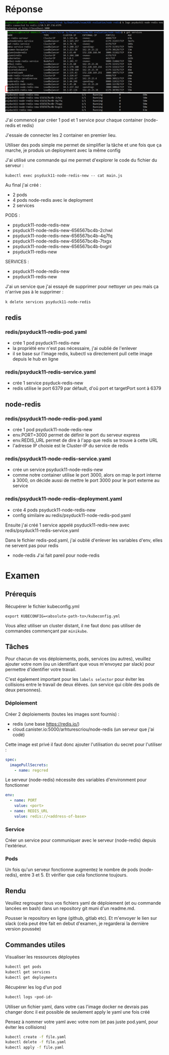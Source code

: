# Réponse

![Output](/images/output.PNG)
![Output2](/images/output2.PNG)
![Output3](/images/output3.PNG)



J'ai commencé par créer 1 pod et 1 service pour chaque container (node-redis et redis)

J'essaie de connecter les 2 container en premier lieu.

Utiliser des pods simple me permet de simplifier la tâche et une fois que ça marche, je produis un deployment avec la même config

J'ai utilisé une commande qui me permet d'explorer le code du fichier du serveur :

```kubectl exec psyduck11-node-redis-new -- cat main.js```


Au final j'ai créé :
- 2 pods 
- 4 pods node-redis avec le deployment
- 2 services


PODS : 
- psyduck11-node-redis-new
- psyduck11-node-redis-new-656567bc4b-2chwl
- psyduck11-node-redis-new-656567bc4b-4q7fq
- psyduck11-node-redis-new-656567bc4b-7txgx
- psyduck11-node-redis-new-656567bc4b-bvgnl
- psyduck11-redis-new

SERVICES :
- psyduck11-node-redis-new
- psyduck11-redis-new

J'ai un service que j'ai essayé de supprimer pour nettoyer un peu mais ça n'arrive pas à le supprimer : 

```k delete services psyduck11-node-redis```

## redis
### redis/psyduck11-redis-pod.yaml
- crée 1 pod psyduck11-redis-new
- la propriété env n'est pas nécessaire, j'ai oublié de l'enlever
- il se base sur l'image redis, kubectl va directement pull cette image depuis le hub en ligne

### redis/psyduck11-redis-service.yaml
- crée 1 service psyduck-redis-new
- redis utilise le port 6379 par défault, d'oû port et targetPort sont à 6379


## node-redis
### redis/psyduck11-node-redis-pod.yaml
- crée 1 pod psyduck11-node-redis-new
- env.PORT=3000 permet de définir le port du serveur express
- env.REDIS_URL permet de dire à l'app que redis se trouve à cette URL
- l'adresse IP choisie est le Cluster-IP du service de redis

### redis/psyduck11-node-redis-service.yaml
- crée un service psyduck11-node-redis-new
- comme notre container utilise le port 3000, alors on map le port interne à 3000, on décide aussi de mettre le port 3000 pour le port externe au service

### redis/psyduck11-node-redis-deployment.yaml
- crée 4 pods psyduck11-node-redis-new
- config similaire au redis/psyduck11-node-redis-pod.yaml








Ensuite j'ai créé 1 service appelé psyduck11-redis-new avec redis/psyduck11-redis-service.yaml

Dans le fichier redis-pod.yaml, j'ai oublié d'enlever les variables d'env, elles ne servent pas pour redis

- node-redis
J'ai fait pareil pour node-redis 




# Examen

## Prérequis

Récupérer le fichier kubeconfig.yml

```SH
export KUBECONFIG=<absolute-path-to>/kubeconfig.yml
```

Vous allez utiliser un cluster distant, il ne faut donc pas utiliser de commandes commençant par `minikube`.

## Tâches

Pour chacun de vos déploiements, pods, services (ou autres), veuillez ajouter votre nom (ou un identifiant que vous m'envoyez par slack) pour permettre d'identifier votre travail.

C'est également important pour les `labels selector` pour éviter les collisions entre le travail de deux élèves.
(un service qui cible des pods de deux personnes).

### Déploiement

Créer 2 deploiements (toutes les images sont fournis) :

- redis (une base https://redis.io/)
- cloud.canister.io:5000/arhturescriou/node-redis (un serveur que j'ai codé)

Cette image est privé il faut donc ajouter l'utilisation du secret pour l'utiliser :

```yaml
spec:
  imagePullSecrets:
    - name: regcred
```

Le serveur (node-redis) nécessite des variables d'environment pour fonctionner

```yaml
env:
  - name: PORT
    value: <port>
  - name: REDIS_URL
    value: redis://<address-of-base>
```

### Service

Créer un service pour communiquer avec le serveur (node-redis) depuis l'extérieur.

### Pods

Un fois qu'un serveur fonctionne augmentez le nombre de pods (node-redis), entre 3 et 5. Et vérifier que cela fonctionne toujours.

## Rendu

Veuillez regrouper tous vos fichiers yaml de déploiement (et ou commande lancées en bash) dans un repository git muni d'un readme.md.

Pousser le repository en ligne (github, gitlab etc).
Et m'envoyer le lien sur slack (cela peut être fait en debut d'examen, je regarderai la dernière version poussée)

## Commandes utiles

Visualiser les ressources déployées

```bash
kubectl get pods
kubectl get services
kubectl get deployments
```

Récupérer les log d'un pod

```bash
kubectl logs <pod-id>
```

Utiliser un fichier yaml, dans votre cas l'image docker ne devrais pas changer donc il est possible de seulement apply le yaml une fois créé

Pensez à nommer votre yaml avec votre nom (et pas juste pod.yaml, pour éviter les collisions)

```bash
kubectl create -f file.yaml
kubectl delete -f file.yaml
kubectl apply -f file.yaml
```
